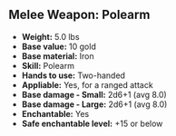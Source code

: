 ## Melee Weapon: Polearm
- **Weight:** 5.0 lbs
- **Base value:** 10 gold
- **Base material:** Iron
- **Skill:** Polearm
- **Hands to use:** Two-handed
- **Appliable:** Yes, for a ranged attack
- **Base damage - Small:** 2d6+1 (avg 8.0)
- **Base damage - Large:** 2d6+1 (avg 8.0)
- **Enchantable:** Yes
- **Safe enchantable level:** +15 or below
